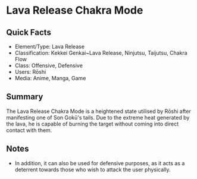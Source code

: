 # Lava Release Chakra Mode

## Quick Facts
- Element/Type: Lava Release
- Classification: Kekkei Genkai~Lava Release, Ninjutsu, Taijutsu, Chakra Flow
- Class: Offensive, Defensive
- Users: Rōshi
- Media: Anime, Manga, Game

## Summary
The Lava Release Chakra Mode is a heightened state utilised by Rōshi after manifesting one of Son Gokū's tails. Due to the extreme heat generated by the lava, he is capable of burning the target without coming into direct contact with them.

## Notes
- In addition, it can also be used for defensive purposes, as it acts as a deterrent towards those who wish to attack the user physically.
